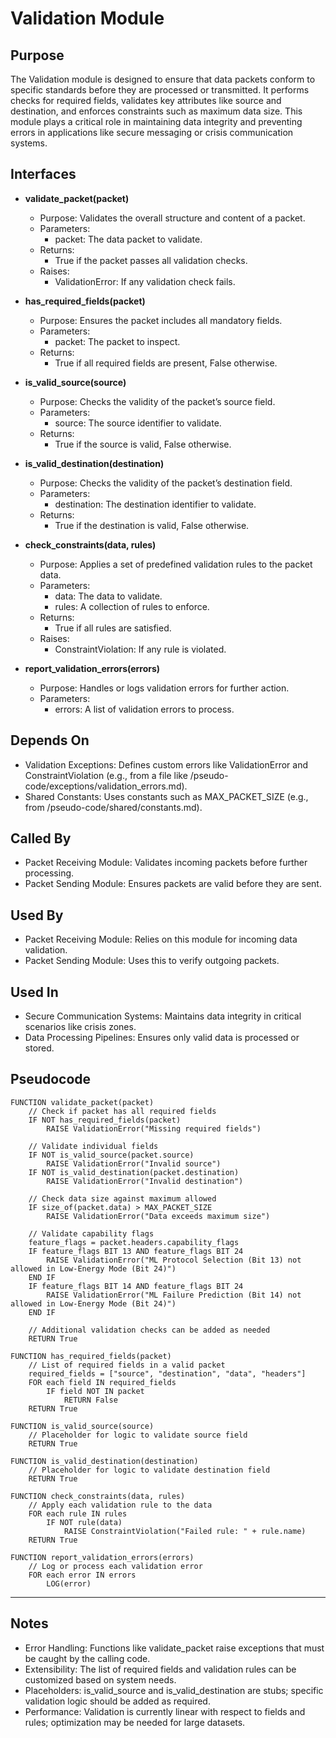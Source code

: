 # Validation Module

## Purpose
The Validation module is designed to ensure that data packets conform to specific standards before they are processed or transmitted. It performs checks for required fields, validates key attributes like source and destination, and enforces constraints such as maximum data size. This module plays a critical role in maintaining data integrity and preventing errors in applications like secure messaging or crisis communication systems.

## Interfaces
- **validate_packet(packet)**  
  - Purpose: Validates the overall structure and content of a packet.  
  - Parameters:  
    - packet: The data packet to validate.  
  - Returns:  
    - True if the packet passes all validation checks.  
  - Raises:  
    - ValidationError: If any validation check fails.  

- **has_required_fields(packet)**  
  - Purpose: Ensures the packet includes all mandatory fields.  
  - Parameters:  
    - packet: The packet to inspect.  
  - Returns:  
    - True if all required fields are present, False otherwise.  

- **is_valid_source(source)**  
  - Purpose: Checks the validity of the packet’s source field.  
  - Parameters:  
    - source: The source identifier to validate.  
  - Returns:  
    - True if the source is valid, False otherwise.  

- **is_valid_destination(destination)**  
  - Purpose: Checks the validity of the packet’s destination field.  
  - Parameters:  
    - destination: The destination identifier to validate.  
  - Returns:  
    - True if the destination is valid, False otherwise.  

- **check_constraints(data, rules)**  
  - Purpose: Applies a set of predefined validation rules to the packet data.  
  - Parameters:  
    - data: The data to validate.  
    - rules: A collection of rules to enforce.  
  - Returns:  
    - True if all rules are satisfied.  
  - Raises:  
    - ConstraintViolation: If any rule is violated.  

- **report_validation_errors(errors)**  
  - Purpose: Handles or logs validation errors for further action.  
  - Parameters:  
    - errors: A list of validation errors to process.  

## Depends On
- Validation Exceptions: Defines custom errors like ValidationError and ConstraintViolation (e.g., from a file like /pseudo-code/exceptions/validation_errors.md).  
- Shared Constants: Uses constants such as MAX_PACKET_SIZE (e.g., from /pseudo-code/shared/constants.md).  

## Called By
- Packet Receiving Module: Validates incoming packets before further processing.  
- Packet Sending Module: Ensures packets are valid before they are sent.  

## Used By
- Packet Receiving Module: Relies on this module for incoming data validation.  
- Packet Sending Module: Uses this to verify outgoing packets.  

## Used In
- Secure Communication Systems: Maintains data integrity in critical scenarios like crisis zones.  
- Data Processing Pipelines: Ensures only valid data is processed or stored.  


## Pseudocode

```pseudo-code
FUNCTION validate_packet(packet)
    // Check if packet has all required fields
    IF NOT has_required_fields(packet)
        RAISE ValidationError("Missing required fields")
    
    // Validate individual fields
    IF NOT is_valid_source(packet.source)
        RAISE ValidationError("Invalid source")
    IF NOT is_valid_destination(packet.destination)
        RAISE ValidationError("Invalid destination")
    
    // Check data size against maximum allowed
    IF size_of(packet.data) > MAX_PACKET_SIZE
        RAISE ValidationError("Data exceeds maximum size")
    
    // Validate capability flags
    feature_flags = packet.headers.capability_flags
    IF feature_flags BIT 13 AND feature_flags BIT 24
        RAISE ValidationError("ML Protocol Selection (Bit 13) not allowed in Low-Energy Mode (Bit 24)")
    END IF
    IF feature_flags BIT 14 AND feature_flags BIT 24
        RAISE ValidationError("ML Failure Prediction (Bit 14) not allowed in Low-Energy Mode (Bit 24)")
    END IF
    
    // Additional validation checks can be added as needed
    RETURN True

FUNCTION has_required_fields(packet)
    // List of required fields in a valid packet
    required_fields = ["source", "destination", "data", "headers"]
    FOR each field IN required_fields
        IF field NOT IN packet
            RETURN False
    RETURN True

FUNCTION is_valid_source(source)
    // Placeholder for logic to validate source field
    RETURN True

FUNCTION is_valid_destination(destination)
    // Placeholder for logic to validate destination field
    RETURN True

FUNCTION check_constraints(data, rules)
    // Apply each validation rule to the data
    FOR each rule IN rules
        IF NOT rule(data)
            RAISE ConstraintViolation("Failed rule: " + rule.name)
    RETURN True

FUNCTION report_validation_errors(errors)
    // Log or process each validation error
    FOR each error IN errors
        LOG(error)
``` 

---

## Notes
- Error Handling: Functions like validate_packet raise exceptions that must be caught by the calling code.  
- Extensibility: The list of required fields and validation rules can be customized based on system needs.  
- Placeholders: is_valid_source and is_valid_destination are stubs; specific validation logic should be added as required.  
- Performance: Validation is currently linear with respect to fields and rules; optimization may be needed for large datasets.  

